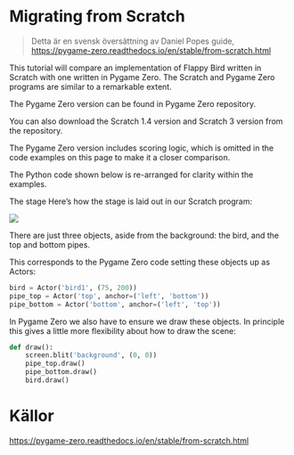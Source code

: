 # Migrating from Scratch
>Detta är en svensk översättning av Daniel Popes guide, https://pygame-zero.readthedocs.io/en/stable/from-scratch.html


This tutorial will compare an implementation of Flappy Bird written in Scratch with one written in Pygame Zero. The Scratch and Pygame Zero programs are similar to a remarkable extent.

The Pygame Zero version can be found in Pygame Zero repository.

You can also download the Scratch 1.4 version and Scratch 3 version from the repository.

The Pygame Zero version includes scoring logic, which is omitted in the code examples on this page to make it a closer comparison.

The Python code shown below is re-arranged for clarity within the examples.

The stage
Here’s how the stage is laid out in our Scratch program:

<img src="https://pygame-zero.readthedocs.io/en/stable/_images/flappybird-stage.png" />

There are just three objects, aside from the background: the bird, and the top and bottom pipes.

This corresponds to the Pygame Zero code setting these objects up as Actors:

```python
bird = Actor('bird1', (75, 200))
pipe_top = Actor('top', anchor=('left', 'bottom'))
pipe_bottom = Actor('bottom', anchor=('left', 'top'))
```

In Pygame Zero we also have to ensure we draw these objects. In principle this gives a little more flexibility about how to draw the scene:

```python
def draw():
    screen.blit('background', (0, 0))
    pipe_top.draw()
    pipe_bottom.draw()
    bird.draw()
```

# Källor
https://pygame-zero.readthedocs.io/en/stable/from-scratch.html
